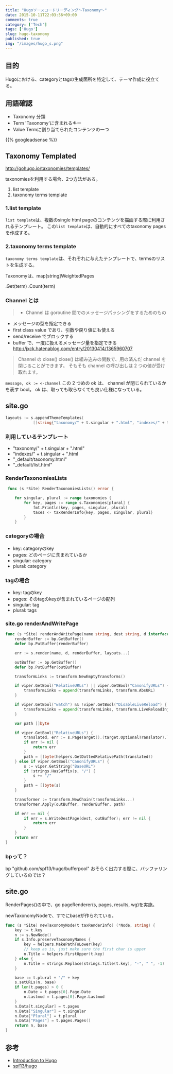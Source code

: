 ```yaml
---
title: "Hugoソースコードリーディング〜Taxonomy〜"
date: 2015-10-11T22:03:56+09:00
comments: true
category: ['Tech']
tags: ['Hugo']
slug: hugo-taxonomy
published: true
img: "/images/hugo_s.png"
---
```


## 目的
Hugoにおける、categoryとtagの生成箇所を特定して、テーマ作成に役立てる。


## 用語確認
- Taxonomy 分類
- Term 'Taxonomy'に含まれるキー
- Value Termに割り当てられたコンテンツの一つ


{{% googleadsense %}}


## Taxonomy Templated
http://gohugo.io/taxonomies/templates/

taxonomiesを利用する場合、2つ方法がある。

1. list template
2. taxonomy terms template


### 1.list template

`list template`は、複数のsingle html pageのコンテンツを描画する際に利用されるテンプレート。
この`list template`は、自動的にすべてのtaxonomy pagesを作成する。

### 2.taxonomy terms template

`taxonomy terms template`は、それぞれに与えたテンプレートで、termsのリストを生成する。


Taxonomyは、map[string]WeightedPages

.Get(term)
.Count(term)





### Channel とは

>- Channel は goroutine 間でのメッセージパッシングをするためのもの
- メッセージの型を指定できる
- first class value であり、引数や戻り値にも使える
- send/receive でブロックする
- buffer で、一度に扱えるメッセージ量を指定できる
http://jxck.hatenablog.com/entry/20130414/1365960707


>Channel の close()
close() は組み込みの関数で、用の済んだ channel を閉じることができます。
そもそも channel の呼び出しは 2 つの値が受け取れます。

`message, ok := <-channel`
この 2 つめの ok は、 channel が閉じられているかを表す bool。
ok は、取っても取らなくても良い仕様になっている。



## site.go

```go
layouts := s.appendThemeTemplates(
			[]string{"taxonomy/" + t.singular + ".html", "indexes/" + t.singular + ".html", "_default/taxonomy.html", "_default/list.html"})
```

### 利用しているテンプレート

- "taxonomy/" + t.singular + ".html"
- "indexes/" + t.singular + ".html
- "_default/taxonomy.html"
- "_default/list.html"



### RenderTaxonomiesLists

```go
 func (s *Site) RenderTaxonomiesLists() error {

	for singular, plural := range taxonomies {
		for key, pages := range s.Taxonomies[plural] {
			fmt.Println(key, pages, singular, plural)
			taxes <- taxRenderInfo{key, pages, singular, plural}
		}
	}
```

### categoryの場合
- key: categoryのkey
- pages: どのページに含まれているか
- singular: category
- plural: category


### tagの場合
- key: tagのkey
- pages: そのtagのkeyが含まれているページの配列
- singular: tag
- plural: tags


### site.go renderAndWritePage

```go
func (s *Site) renderAndWritePage(name string, dest string, d interface{}, layouts ...string) error {
	renderBuffer := bp.GetBuffer()
	defer bp.PutBuffer(renderBuffer)

	err := s.render(name, d, renderBuffer, layouts...)

	outBuffer := bp.GetBuffer()
	defer bp.PutBuffer(outBuffer)

	transformLinks := transform.NewEmptyTransforms()

	if viper.GetBool("RelativeURLs") || viper.GetBool("CanonifyURLs") {
		transformLinks = append(transformLinks, transform.AbsURL)
	}

	if viper.GetBool("watch") && !viper.GetBool("DisableLiveReload") {
		transformLinks = append(transformLinks, transform.LiveReloadInject)
	}

	var path []byte

	if viper.GetBool("RelativeURLs") {
		translated, err := s.PageTarget().(target.OptionalTranslator).TranslateRelative(dest)
		if err != nil {
			return err
		}
		path = []byte(helpers.GetDottedRelativePath(translated))
	} else if viper.GetBool("CanonifyURLs") {
		s := viper.GetString("BaseURL")
		if !strings.HasSuffix(s, "/") {
			s += "/"
		}
		path = []byte(s)
	}

	transformer := transform.NewChain(transformLinks...)
	transformer.Apply(outBuffer, renderBuffer, path)

	if err == nil {
		if err = s.WriteDestPage(dest, outBuffer); err != nil {
			return err
		}
	}
	return err
}
```

### bpって？
bp "github.com/spf13/hugo/bufferpool"
おそらく出力する際に、バッファリングしているのでは？



## site.go

RenderPages()の中で、go pageRenderer(s, pages, results, wg)を実施。


newTaxonomyNodeで、すでにbaseが作られている。


```go
func (s *Site) newTaxonomyNode(t taxRenderInfo) (*Node, string) {
	key := t.key
	n := s.NewNode()
	if s.Info.preserveTaxonomyNames {
		key = helpers.MakePathToLower(key)
		// keep as is, just make sure the first char is upper
		n.Title = helpers.FirstUpper(t.key)
	} else {
		n.Title = strings.Replace(strings.Title(t.key), "-", " ", -1)
	}

	base := t.plural + "/" + key
	s.setURLs(n, base)
	if len(t.pages) > 0 {
		n.Date = t.pages[0].Page.Date
		n.Lastmod = t.pages[0].Page.Lastmod
	}
	n.Data[t.singular] = t.pages
	n.Data["Singular"] = t.singular
	n.Data["Plural"] = t.plural
	n.Data["Pages"] = t.pages.Pages()
	return n, base
}
```


## 参考
- [Introduction to Hugo](http://gohugo.io/overview/introduction/)
- [spf13/hugo](https://github.com/spf13/hugo)
